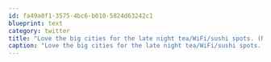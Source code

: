```yaml
---
id: fa49a0f1-3575-4bc6-b010-5824d63242c1
blueprint: text
category: twitter
title: "Love the big cities for the late night tea/WiFi/sushi spots. (Not all 3 at the same time, that'd be weird)"
caption: "Love the big cities for the late night tea/WiFi/sushi spots. (Not all 3 at the same time, that'd be weird)"
---
```

